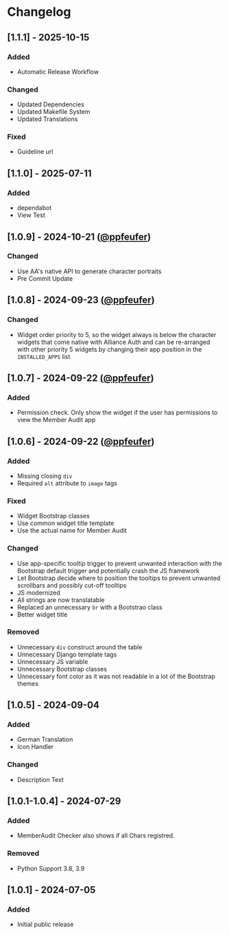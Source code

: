 # Changelog

## [1.1.1] - 2025-10-15

### Added

- Automatic Release Workflow

### Changed

- Updated Dependencies
- Updated Makefile System
- Updated Translations

### Fixed

- Guideline url

## [1.1.0] - 2025-07-11

### Added

- dependabot
- View Test

## [1.0.9] - 2024-10-21 ([@ppfeufer](https://github.com/ppfeufer))

### Changed

- Use AA's native API to generate character portraits
- Pre Commit Update

## [1.0.8] - 2024-09-23 ([@ppfeufer](https://github.com/ppfeufer))

### Changed

- Widget order priority to 5, so the widget always is below the character widgets that come native with Alliance Auth and can be re-arranged with other priority 5 widgets by changing their app position in the `INSTALLED_APPS` list

## [1.0.7] - 2024-09-22 ([@ppfeufer](https://github.com/ppfeufer))

### Added

- Permission check. Only show the widget if the user has permissions to view the Member Audit app

## [1.0.6] - 2024-09-22 ([@ppfeufer](https://github.com/ppfeufer))

### Added

- Missing closing `div`
- Required `alt` attribute to `image` tags

### Fixed

- Widget Bootstrap classes
- Use common widget title template
- Use the actual name for Member Audit

### Changed

- Use app-specific tooltip trigger to prevent unwanted interaction with the Bootstrap default trigger and potentially crash the JS framework
- Let Bootstrap decide where to position the tooltips to prevent unwanted scrollbars and possibly cut-off tooltips
- JS modernized
- All strings are now translatable
- Replaced an unnecessary `br` with a Bootstrao class
- Better widget title

### Removed

- Unnecessary `div` construct around the table
- Unnecessary Django template tags
- Unnecessary JS variable
- Unnecessary Bootstrap classes
- Unnecessary font color as it was not readable in a lot of the Bootstrap themes

## [1.0.5] - 2024-09-04

### Added

- German Translation
- Icon Handler

### Changed

- Description Text

## [1.0.1-1.0.4] - 2024-07-29

### Added

- MemberAudit Checker also shows if all Chars registred.

### Removed

- Python Support 3.8, 3.9

## [1.0.1] - 2024-07-05

### Added

- Initial public release
